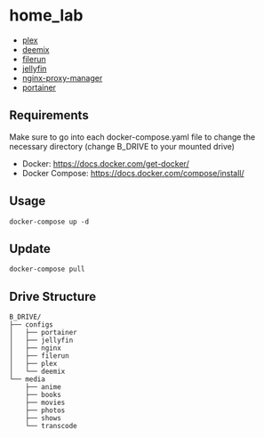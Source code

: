 # home_lab

- [plex](https://github.com/plexinc/pms-docker)
- [deemix](https://gitlab.com/Bockiii/deemix-docker)
- [filerun](https://hub.docker.com/r/afian/filerun/)
- [jellyfin](https://hub.docker.com/r/linuxserver/jellyfin)
- [nginx-proxy-manager](https://hub.docker.com/r/jc21/nginx-proxy-manager)
- [portainer](https://hub.docker.com/r/portainer/portainer)

Requirements
------------

Make sure to go into each docker-compose.yaml file to change the necessary directory (change B_DRIVE to your mounted drive)

- Docker: https://docs.docker.com/get-docker/
- Docker Compose: https://docs.docker.com/compose/install/

Usage
-----

```
docker-compose up -d
```

Update
------

```
docker-compose pull
```


Drive Structure
---------------
```
B_DRIVE/
├── configs
│   ├── portainer
│   ├── jellyfin
│   ├── nginx
│   ├── filerun
│   ├── plex
│   └── deemix
└── media
    ├── anime
    ├── books
    ├── movies
    ├── photos
    ├── shows
    └── transcode
```
